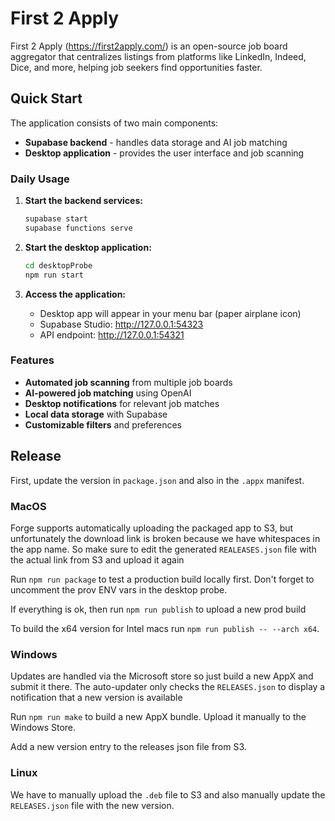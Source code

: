 # First 2 Apply

First 2 Apply (https://first2apply.com/) is an open-source job board aggregator that centralizes listings from platforms like LinkedIn, Indeed, Dice, and more, helping job seekers find opportunities faster.

## Quick Start

The application consists of two main components:
- **Supabase backend** - handles data storage and AI job matching
- **Desktop application** - provides the user interface and job scanning

### Daily Usage

1. **Start the backend services:**
   ```bash
   supabase start
   supabase functions serve
   ```

2. **Start the desktop application:**
   ```bash
   cd desktopProbe
   npm run start
   ```

3. **Access the application:**
   - Desktop app will appear in your menu bar (paper airplane icon)
   - Supabase Studio: http://127.0.0.1:54323
   - API endpoint: http://127.0.0.1:54321

### Features

- **Automated job scanning** from multiple job boards
- **AI-powered job matching** using OpenAI
- **Desktop notifications** for relevant job matches
- **Local data storage** with Supabase
- **Customizable filters** and preferences

## Release

First, update the version in `package.json` and also in the `.appx` manifest.

### MacOS
Forge supports automatically uploading the packaged app to S3, but unfortunately the download link is broken because we have whitespaces in the app name. So make sure to edit the generated `REALEASES.json` file with the actual link from S3 and upload it again

Run `npm run package` to test a production build locally first. Don't forget to uncomment the prov ENV vars in the desktop probe.

If everything is ok, then run `npm run publish` to upload a new prod build

To build the x64 version for Intel macs run `npm run publish -- --arch x64`.

### Windows
Updates are handled via the Microsoft store so just build a new AppX and submit it there. The auto-updater only checks the `RELEASES.json` to display a notification that a new version is available

Run `npm run make` to build a new AppX bundle. Upload it manually to the Windows Store.

Add a new version entry to the releases json file from S3.

### Linux
We have to manually upload the `.deb` file to S3 and also manually update the `RELEASES.json` file with the new version.
